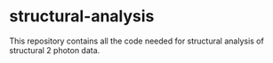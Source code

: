 # structural-analysis
This repository contains all the code needed for structural analysis of structural 2 photon data.
